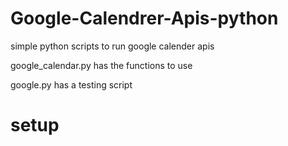 # Google-Calendrer-Apis-python

simple python scripts to run google calender apis

google_calendar.py
has the functions to use

google.py
has a testing script


# setup




